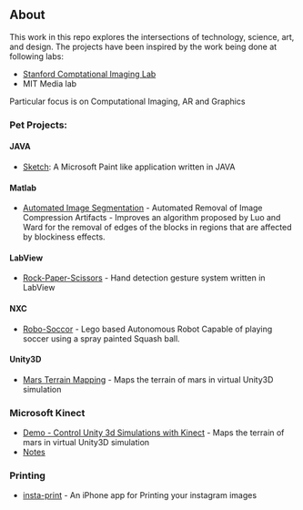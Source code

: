 ## About

This work in this repo explores the intersections of technology, science, art, and design. The projects have been inspired by the work being done at following labs: 
  - [Stanford Comptational Imaging Lab](https://www.computationalimaging.org/) 
  - MIT Media lab 

Particular focus is on Computational Imaging, AR and Graphics

### Pet Projects: 

#### JAVA 
- [Sketch](https://github.com/asjad99/Sketch): A Microsoft Paint like application written in JAVA 

#### Matlab 
- [Automated Image Segmentation](https://github.com/asjad99/Image-Processing) - Automated Removal of Image Compression Artifacts - Improves an algorithm proposed by Luo and Ward for the removal of edges of the blocks in regions that are affected by blockiness effects.

#### LabView 
- [Rock-Paper-Scissors](https://github.com/asjad99/Rock-Paper-Scissors-) - Hand detection gesture system written in LabView   

#### NXC 
- [Robo-Soccor](https://github.com/asjad99/Robot-Soccer-) - Lego based Autonomous Robot Capable of playing soccer using a spray painted Squash ball.

#### Unity3D 
- [Mars Terrain Mapping](https://github.com/asjad99/mars_pathfinder_robot) - Maps the terrain of mars in virtual Unity3D simulation 

### Microsoft Kinect 
- [Demo - Control Unity 3d Simulations with Kinect](https://www.youtube.com/watch?v=8mTGT6XH7J0) - Maps the terrain of mars in virtual Unity3D simulation 
- [Notes](https://github.com/asjad99/KINEFF) 
### Printing
- [insta-print](https://github.com/asjad99/InstaPrint) - An iPhone app for Printing your instagram images 
